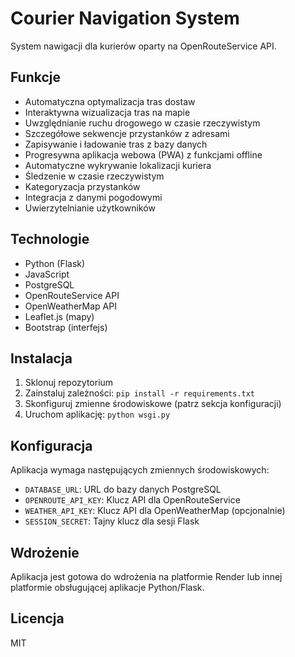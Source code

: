 # Courier Navigation System

System nawigacji dla kurierów oparty na OpenRouteService API.

## Funkcje

- Automatyczna optymalizacja tras dostaw
- Interaktywna wizualizacja tras na mapie
- Uwzględnianie ruchu drogowego w czasie rzeczywistym
- Szczegółowe sekwencje przystanków z adresami
- Zapisywanie i ładowanie tras z bazy danych
- Progresywna aplikacja webowa (PWA) z funkcjami offline
- Automatyczne wykrywanie lokalizacji kuriera
- Śledzenie w czasie rzeczywistym
- Kategoryzacja przystanków
- Integracja z danymi pogodowymi
- Uwierzytelnianie użytkowników

## Technologie

- Python (Flask)
- JavaScript
- PostgreSQL
- OpenRouteService API
- OpenWeatherMap API
- Leaflet.js (mapy)
- Bootstrap (interfejs)

## Instalacja

1. Sklonuj repozytorium
2. Zainstaluj zależności: `pip install -r requirements.txt`
3. Skonfiguruj zmienne środowiskowe (patrz sekcja konfiguracji)
4. Uruchom aplikację: `python wsgi.py`

## Konfiguracja

Aplikacja wymaga następujących zmiennych środowiskowych:

- `DATABASE_URL`: URL do bazy danych PostgreSQL
- `OPENROUTE_API_KEY`: Klucz API dla OpenRouteService
- `WEATHER_API_KEY`: Klucz API dla OpenWeatherMap (opcjonalnie)
- `SESSION_SECRET`: Tajny klucz dla sesji Flask

## Wdrożenie

Aplikacja jest gotowa do wdrożenia na platformie Render lub innej platformie obsługującej aplikacje Python/Flask.

## Licencja

MIT